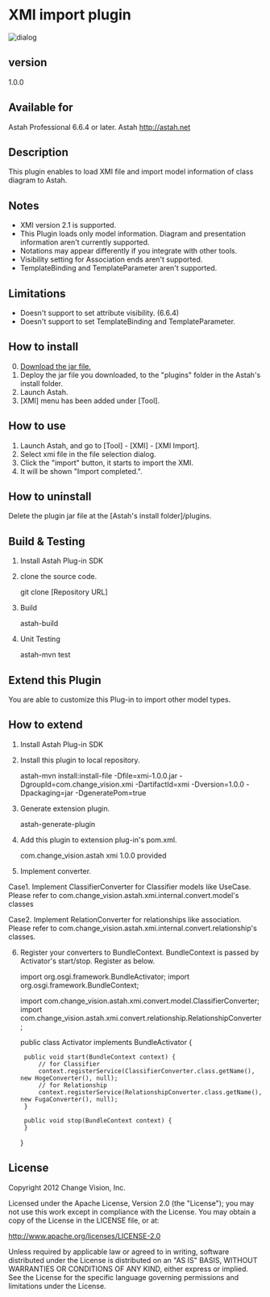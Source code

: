 XMI import plugin
===============================

![dialog](https://raw.github.com/ChangeVision/astah-xmi-import-plugin/master/images/ImportXMI.png "Import XMI")

version
----------------
1.0.0

Available for
------------------
Astah Professional 6.6.4 or later.
Astah http://astah.net

Description
----------------
This plugin enables to load XMI file and import model information of class diagram to Astah.

Notes
----------------
 * XMI version 2.1 is supported.
 * This Plugin loads only model information. Diagram and presentation information aren't currently supported.
 * Notations may appear differently if you integrate with other tools.
 * Visibility setting for Association ends aren't supported.
 * TemplateBinding and TemplateParameter aren't supported.

Limitations
----------------
 * Doesn't support to set attribute visibility. (6.6.4)
 * Doesn't support to set TemplateBinding and TemplateParameter.

How to install
----------------
 0. [Download the jar file.](https://github.com/ChangeVision/astah-xmi-import-plugin/downloads)
 1. Deploy the jar file you downloaded, to the "plugins" folder in the Astah's install folder.
 2. Launch Astah.
 3. [XMI] menu has been added under [Tool].

How to use
----------------
 1. Launch Astah, and go to [Tool] - [XMI] - [XMI Import].
 2. Select xmi file in the file selection dialog.
 3. Click the "import" button, it starts to import the XMI.
 4. It will be shown "Import completed.".

How to uninstall
------------------------
Delete the plugin jar file at the [Astah's install folder]/plugins.

Build & Testing
-----------------
1. Install Astah Plug-in SDK
2. clone the source code.

    git clone [Repository URL]

3. Build

    astah-build

4. Unit Testing

    astah-mvn test

Extend this Plugin
-------------------

You are able to customize this Plug-in to import other model types.

How to extend
-----------------
1. Install Astah Plug-in SDK
2. Install this plugin to local repository.

    astah-mvn install:install-file -Dfile=xmi-1.0.0.jar -DgroupId=com.change_vision.xmi -DartifactId=xmi -Dversion=1.0.0 -Dpackaging=jar -DgeneratePom=true

3. Generate extension plugin.

    astah-generate-plugin

4. Add this plugin to extension plug-in's pom.xml.

    <dependency>
        <groupId>com.change_vision.astah</groupId>
        <artifactId>xmi</artifactId>
        <version>1.0.0</version>
        <scope>provided</scope>
    </dependency>
    
5. Implement converter.

Case1. Implement ClassifierConverter for Classifier models like UseCase.
       Please refer to com.change_vision.astah.xmi.internal.convert.model's classes

Case2. Implement RelationConverter for relationships like association.
       Please refer to com.change_vision.astah.xmi.internal.convert.relationship's classes.

6. Register your converters to BundleContext. BundleContext is passed by Activator's start/stop. Register as below.

	import org.osgi.framework.BundleActivator;
	import org.osgi.framework.BundleContext;
	
	import com.change_vision.astah.xmi.convert.model.ClassifierConverter;
	import com.change_vision.astah.xmi.convert.relationship.RelationshipConverter;
	
	public class Activator implements BundleActivator {
	
		public void start(BundleContext context) {
			// for Classifier
		    context.registerService(ClassifierConverter.class.getName(), new HogeConverter(), null);
		    // for Relationship
		    context.registerService(RelationshipConverter.class.getName(), new FugaConverter(), null);
		}
	
		public void stop(BundleContext context) {
		}
		
	}

License
---------------
Copyright 2012 Change Vision, Inc.

Licensed under the Apache License, Version 2.0 (the "License");
you may not use this work except in compliance with the License.
You may obtain a copy of the License in the LICENSE file, or at:

   <http://www.apache.org/licenses/LICENSE-2.0>

Unless required by applicable law or agreed to in writing, software
distributed under the License is distributed on an "AS IS" BASIS,
WITHOUT WARRANTIES OR CONDITIONS OF ANY KIND, either express or implied.
See the License for the specific language governing permissions and
limitations under the License.
